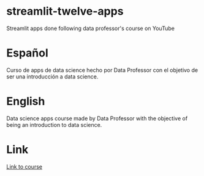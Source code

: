 # streamlit-twelve-apps
Streamlit apps done following data professor's course on YouTube

# Español
Curso de apps de data science hecho por Data Professor con el objetivo de ser una introducción a data science.

# English
Data science apps course made by Data Professor with the objective of being an introduction to data science.

# Link
[Link to course](#https://www.youtube.com/watch?v=JwSS70SZdyM)

